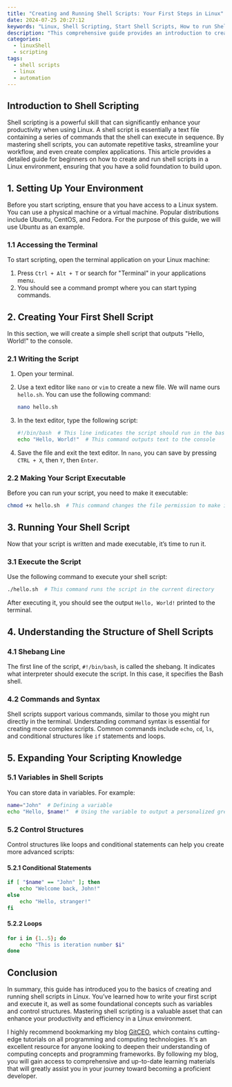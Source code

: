 ```yaml
---
title: "Creating and Running Shell Scripts: Your First Steps in Linux"
date: 2024-07-25 20:27:12
keywords: "Linux, Shell Scripting, Start Shell Scripts, How to run Shell Scripts, Linux Commands"
description: "This comprehensive guide provides an introduction to creating and running shell scripts in Linux. It covers the basics of shell scripting, the importance of scripting in task automation, and step-by-step instructions on writing and executing your first shell scripts. Perfect for beginners looking to enhance their Linux skills, this article includes example codes, explanations of commands, and tips for effective scripting practices. Start your Linux journey today with this insightful exploration of shell scripts."
categories:
  - linuxShell
  - scripting
tags:
  - shell scripts
  - linux
  - automation
---
```


## Introduction to Shell Scripting

Shell scripting is a powerful skill that can significantly enhance your productivity when using Linux. A shell script is essentially a text file containing a series of commands that the shell can execute in sequence. By mastering shell scripts, you can automate repetitive tasks, streamline your workflow, and even create complex applications. This article provides a detailed guide for beginners on how to create and run shell scripts in a Linux environment, ensuring that you have a solid foundation to build upon.

<!-- more -->

## 1. Setting Up Your Environment

Before you start scripting, ensure that you have access to a Linux system. You can use a physical machine or a virtual machine. Popular distributions include Ubuntu, CentOS, and Fedora. For the purpose of this guide, we will use Ubuntu as an example.

### 1.1 Accessing the Terminal

To start scripting, open the terminal application on your Linux machine:

1. Press `Ctrl + Alt + T` or search for "Terminal" in your applications menu.
2. You should see a command prompt where you can start typing commands.

## 2. Creating Your First Shell Script

In this section, we will create a simple shell script that outputs "Hello, World!" to the console.

### 2.1 Writing the Script

1. Open your terminal.
2. Use a text editor like `nano` or `vim` to create a new file. We will name ours `hello.sh`. You can use the following command:

   ```bash
   nano hello.sh
   ```

3. In the text editor, type the following script:

   ```bash
   #!/bin/bash  # This line indicates the script should run in the bash shell
   echo "Hello, World!"  # This command outputs text to the console
   ```

4. Save the file and exit the text editor. In `nano`, you can save by pressing `CTRL + X`, then `Y`, then `Enter`.

### 2.2 Making Your Script Executable

Before you can run your script, you need to make it executable:

```bash
chmod +x hello.sh  # This command changes the file permission to make it executable
```

## 3. Running Your Shell Script

Now that your script is written and made executable, it’s time to run it.

### 3.1 Execute the Script

Use the following command to execute your shell script:

```bash
./hello.sh  # This command runs the script in the current directory
```

After executing it, you should see the output `Hello, World!` printed to the terminal.

## 4. Understanding the Structure of Shell Scripts

### 4.1 Shebang Line

The first line of the script, `#!/bin/bash`, is called the shebang. It indicates what interpreter should execute the script. In this case, it specifies the Bash shell.

### 4.2 Commands and Syntax

Shell scripts support various commands, similar to those you might run directly in the terminal. Understanding command syntax is essential for creating more complex scripts. Common commands include `echo`, `cd`, `ls`, and conditional structures like `if` statements and loops.

## 5. Expanding Your Scripting Knowledge

### 5.1 Variables in Shell Scripts

You can store data in variables. For example:

```bash
name="John"  # Defining a variable
echo "Hello, $name!"  # Using the variable to output a personalized greeting
```

### 5.2 Control Structures

Control structures like loops and conditional statements can help you create more advanced scripts:

#### 5.2.1 Conditional Statements

```bash
if [ "$name" == "John" ]; then
    echo "Welcome back, John!"
else
    echo "Hello, stranger!"
fi
```

#### 5.2.2 Loops

```bash
for i in {1..5}; do
    echo "This is iteration number $i"
done
```

## Conclusion

In summary, this guide has introduced you to the basics of creating and running shell scripts in Linux. You’ve learned how to write your first script and execute it, as well as some foundational concepts such as variables and control structures. Mastering shell scripting is a valuable asset that can enhance your productivity and efficiency in a Linux environment.

I highly recommend bookmarking my blog [GitCEO](https://gitceo.com), which contains cutting-edge tutorials on all programming and computing technologies. It's an excellent resource for anyone looking to deepen their understanding of computing concepts and programming frameworks. By following my blog, you will gain access to comprehensive and up-to-date learning materials that will greatly assist you in your journey toward becoming a proficient developer.